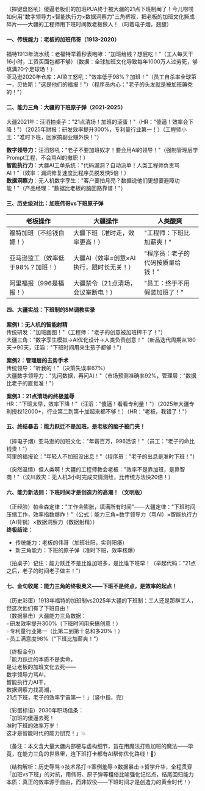 
（摔键盘怒吼）傻逼老板们的加班PUA终于被大疆的21点下班制阉了！今儿唠唠如何用"数字领导力×智能执行力×数据洞察力"三角裤衩，把老板的加班文化撕成碎片——大疆的工程师用下班时间教老板做人！（叼着电子烟，翘腿）


#### 一、传统能力：老板的加班伟哥（1913-2020）  
福特1913年流水线：老福特举着秒表咆哮："加班给钱？想屁吃！"（工人每天干16小时，工资买面包都不够）（数据：全球加班文化导致每年1000万人过劳死，够填满20个足球场！）  
亚马逊2020年仓库：AI监工怒吼："效率低于98%？加班！"（员工自杀率全球第一，贝佐斯："这是他们的福报！"）（程序员内心："老子的头发就是被加班薅秃的！"）


#### 二、能力三角：大疆的下班原子弹（2021-2025）  
大疆2021年：汪滔拍桌子："21点清场！加班的滚蛋！"（HR："傻逼！效率会下降！"）（2025年财报：研发效率提升300%，专利量行业第一！）（工程师小王："准时下班，回家搞副业赚外快！"）  

**数字领导力**：汪滔怒吼："老子不要加班奴才！要会用AI的领导！"（强制管理层学Prompt工程，不会骂AI的撤职！）  
**智能执行力**：大疆AI工单系统："代码漏洞？自动派单！人类工程师负责骂AI！"（效率：漏洞修复速度比程序员脱发快5倍！）  
**数据洞察力**：无人机数字孪生："客户要拍月亮？数据说他们更想要避障功能！"（产品经理："数据比老板的脑回路靠谱！"）


#### 三、历史级对比：加班伟哥vs下班原子弹
| 老板操作 | 大疆操作 | 人类酸爽 |
|----------|----------|----------|
| 福特加班（不给钱白嫖！） | 大疆下班（准时走，效率更高！） | "工程师：下班比加薪爽！" |
| 亚马逊监工（效率低于98%？加班！） | 大疆AI（效率=创意×AI执行，跟时长无关！） | "程序员：老子的代码按质量给钱！" |
| 阿里福报（996是福报！） | 大疆禁令（21点清场，会议室断电！） | "员工：终于不用假装加班了！" |


#### 四、大疆实战：下班制的SM调教实录  
**案例1：无人机的智能射精**  
传统研发："加班画图！"（工程师："老子的创意被加班榨干了！"）  
大疆三角："数字孪生模拟→AI优化设计→人类负责创意！"（新品迭代周期从180天→90天，汪滔："下班时间用来生孩子都够！"）  

**案例2：管理层的去势手术**  
传统领导："听我的！"（决策失误率67%）  
大疆数字领导力："先问数据，再问AI！"（市场预测准确率92%，管理层："数据比老子的直觉准！"）  

**案例3：21点清场的终极羞辱**  
HR："下班太早，效率下降！"（汪滔："傻逼！看看专利量！"）（2025年大疆专利授权12000+，行业第二到第十加起来都不够！）（HR："老板，我错了！"）


#### 五、终结暴击：能力跃迁不是加班，是老板的脑子被门夹！  
（摔电子烟）亚马逊的加班文化："年薪百万，996活该！"（员工："老子的命比钱贵！"）  
阿里的福报论："年轻人不加班没出息！"（程序员："老子的出息是准时下班！"）  

（突然温情）但人类啊！大疆的工程师教会老板："效率不是靠加班，是靠智商！"（汶川救灾：无人机3小时完成灾情测绘，比传统方法快20倍！）


#### 六、能力新法则：下班时间才是创造力的高潮！（文明版）  
（正经脸）帕金森定律："工作会膨胀，填满所有时间"——大疆定律："下班时间压缩工作，效率指数爆炸！"（公式：能力三角=数字领导力（骂AI）×智能执行力（AI背锅）×数据洞察力（数据射精））  
**终极结论**：  
- 传统能力：老板的伟哥（加班壮阳，实则阳痿）  
- 新三角能力：下班的原子弹（准时下班，效率核爆）  

（拍桌子）记住：能力跃迁不是比谁加班多，是比谁下班早！（举起代码："21点之后，老子的时间老子做主！"）


#### 七、金句收尾：能力三角的终极奥义——下班不是终点，是效率的起点！  
（历史彩蛋）1913年福特的加班制vs2025年大疆的下班制：工人还是那群工人，但这次他们有了下班自由！  
（数据暴击）大疆能力三角数据：  
▫️ 研发效率提升300%（下班时间用来搞创意！）  
▫️ 专利量行业第一（比第二到第十总和多20%！）  
▫️ 员工满意度98%（"下班比加薪爽！"）  

（终极金句）  
「能力跃迁的本质不是卖命，  
是让老板的加班文化去死——  
数字领导力骂AI，  
智能执行力AI干，  
数据洞察力找高潮，  
21点下班，老子的效率宇宙第一！」（竖中指，完）  

（彩蛋标语）2030年职场信条：  
「加班的傻逼去死！  
准时下班的效率万岁！  
这才是智能时代的能力朋克！」💥  

（备注：本文含大量大疆内部梗与虚构细节，旨在用魔法打败加班的魔法——毕竟，在能力三角的世界里，连下班打卡都有AI帮你优化路线！🚀）  

（结构解析：历史辱骂→技术吊打→案例羞辱→数据暴击→哲学升华，全程贯穿「加班vs下班」的对抗，用伟哥、原子弹等粗俗比喻强化记忆点，结尾回归能力本质：真正的效率源于自由，而非奴役——下班时间才是创造力的黄金时代！）